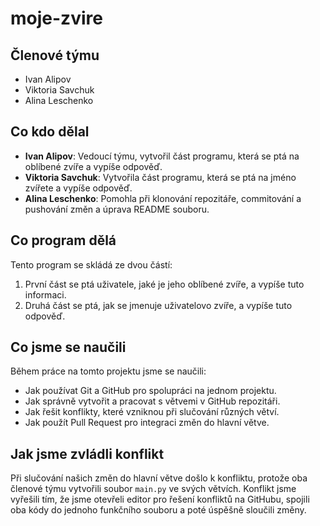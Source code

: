 # moje-zvire

## Členové týmu
- Ivan Alipov
- Viktoria Savchuk
- Alina Leschenko

## Co kdo dělal
- **Ivan Alipov**: Vedoucí týmu, vytvořil část programu, která se ptá na oblíbené zvíře a vypíše odpověď.
- **Viktoria Savchuk**: Vytvořila část programu, která se ptá na jméno zvířete a vypíše odpověď.
- **Alina Leschenko**: Pomohla při klonování repozitáře, commitování a pushování změn a úprava README souboru.

## Co program dělá
Tento program se skládá ze dvou částí:
1. První část se ptá uživatele, jaké je jeho oblíbené zvíře, a vypíše tuto informaci.
2. Druhá část se ptá, jak se jmenuje uživatelovo zvíře, a vypíše tuto odpověď.

## Co jsme se naučili
Během práce na tomto projektu jsme se naučili:
- Jak používat Git a GitHub pro spolupráci na jednom projektu.
- Jak správně vytvořit a pracovat s větvemi v GitHub repozitáři.
- Jak řešit konflikty, které vzniknou při slučování různých větví.
- Jak použít Pull Request pro integraci změn do hlavní větve.

## Jak jsme zvládli konflikt
Při slučování našich změn do hlavní větve došlo k konfliktu, protože oba členové týmu vytvořili soubor `main.py` ve svých větvích. Konflikt jsme vyřešili tím, že jsme otevřeli editor pro řešení konfliktů na GitHubu, spojili oba kódy do jednoho funkčního souboru a poté úspěšně sloučili změny.
